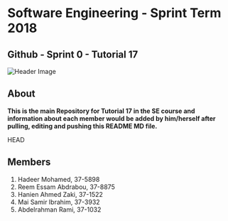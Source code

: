 
# **Software Engineering - Sprint Term 2018**
## Github - Sprint 0 - Tutorial 17
![Header Image](https://images.pexels.com/photos/18105/pexels-photo.jpg?w=1260&h=750&auto=compress&cs=tinysrgb)

## About
**This is the main Repository for Tutorial 17 in the SE course and information about each member would be added by him/herself after pulling, editing and pushing this README MD file.**

HEAD

## Members

1. Hadeer Mohamed, 37-5898
1. Reem Essam Abdrabou, 37-8875
1. Hanien Ahmed Zaki, 37-1522
1. Mai Samir Ibrahim, 37-3932
1. Abdelrahman Rami, 37-1032
